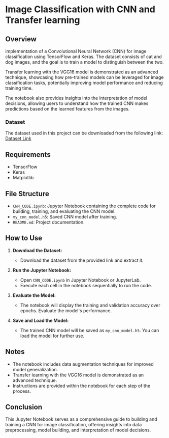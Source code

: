 # Image Classification with CNN and Transfer learning


## Overview

implementation of a Convolutional Neural Network (CNN) for image classification using TensorFlow and Keras. The dataset consists of cat and dog images, and the goal is to train a model to distinguish between the two.

Transfer learning with the VGG16 model is demonstrated as an advanced technique, showcasing how pre-trained models can be leveraged for image classification tasks, potentially improving model performance and reducing training time.

The notebook also provides insights into the interpretation of model decisions, allowing users to understand how the trained CNN makes predictions based on the learned features from the images. 


### Dataset

The dataset used in this project can be downloaded from the following link: [Dataset Link](https://mega.nz/folder/6o1R1YLI#qSh8Te0cpt22a26bfjvmcg)

## Requirements

- TensorFlow
- Keras
- Matplotlib

## File Structure

- `CNN_CODE.ipynb`: Jupyter Notebook containing the complete code for building, training, and evaluating the CNN model.
- `my_cnn_model.h5`: Saved CNN model after training.
- `README.md`: Project documentation.

## How to Use

1. **Download the Dataset:**
   - Download the dataset from the provided link and extract it.

2. **Run the Jupyter Notebook:**
   - Open `CNN_CODE.ipynb` in Jupyter Notebook or JupyterLab.
   - Execute each cell in the notebook sequentially to run the code.

3. **Evaluate the Model:**
   - The notebook will display the training and validation accuracy over epochs. Evaluate the model's performance.

4. **Save and Load the Model:**
   - The trained CNN model will be saved as `my_cnn_model.h5`. You can load the model for further use.

## Notes

- The notebook includes data augmentation techniques for improved model generalization.
- Transfer learning with the VGG16 model is demonstrated as an advanced technique.
- Instructions are provided within the notebook for each step of the process.

## Conclusion

This Jupyter Notebook serves as a comprehensive guide to building and training a CNN for image classification, offering insights into data preprocessing, model building, and interpretation of model decisions.
